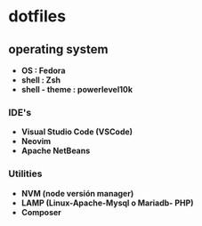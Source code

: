 # dotfiles

## operating system

- **OS            : Fedora**
- **shell         : Zsh**
- **shell - theme : powerlevel10k**


### IDE's
- **Visual Studio Code (VSCode)**
- **Neovim**
- **Apache NetBeans**

### Utilities
- **NVM (node versión manager)**
- **LAMP (Linux-Apache-Mysql o Mariadb- PHP)**
- **Composer**
